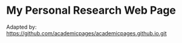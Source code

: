 # My Personal Research Web Page

Adapted by: https://github.com/academicpages/academicpages.github.io.git
